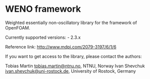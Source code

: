 WENO framework
====================

Weighted essentially non-oscillatory library for the framework of OpenFOAM.

Currently supported versions:
	- 2.3.x
	
	
Reference link: http://www.mdpi.com/2079-3197/6/1/6
    
    
If you want to get access to the library, please contact the authors:

Tobias Martin <tobias.martin@ntnu.no>, NTNU, Norway
Ivan Shevchuk <ivan.shevchuk@uni-rostock.de>, University of Rostock, Germany

